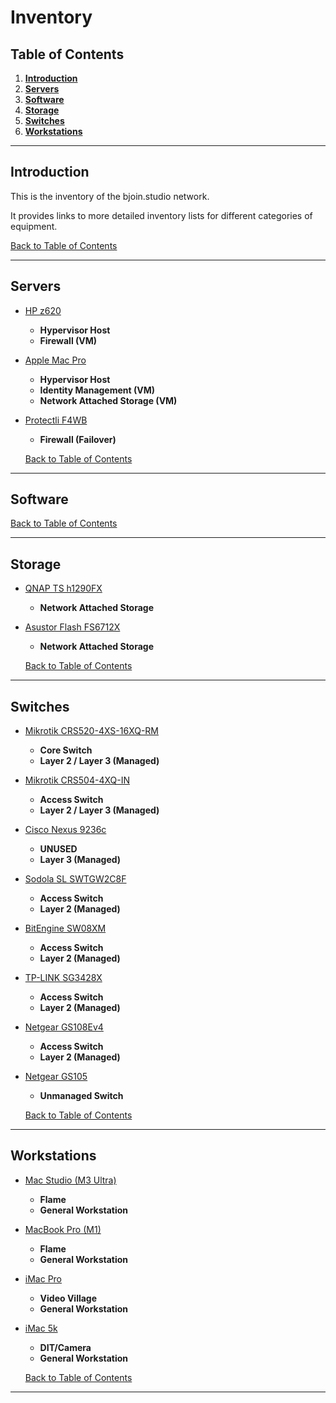 # Inventory

## Table of Contents
1. [**Introduction**](#introduction)
2. [**Servers**](#servers)
3. [**Software**](#software)
4. [**Storage**](#storage)
5. [**Switches**](#switches)
6. [**Workstations**](#workstations)

---

## Introduction

This is the inventory of the bjoin.studio network.

It provides links to more detailed inventory lists for different categories of equipment.

   [Back to Table of Contents](#table-of-contents)

---

## Servers

- [HP z620](servers/hp-z620.md)
    - **Hypervisor Host**
    - **Firewall (VM)**

- [Apple Mac Pro](servers/apple-mac-pro-6-1.md)
    - **Hypervisor Host**
    - **Identity Management (VM)**
    - **Network Attached Storage (VM)**

- [Protectli F4WB](servers/protectli-f4wb.md)
    - **Firewall (Failover)**

   [Back to Table of Contents](#table-of-contents)

---

## Software

   [Back to Table of Contents](#table-of-contents)

---

## Storage

- [QNAP TS h1290FX](storage/qnap-ts-h1290fx.md)
    - **Network Attached Storage**

- [Asustor Flash FS6712X](storage/asustor-fs6712x.md)
    - **Network Attached Storage**

   [Back to Table of Contents](#table-of-contents)

---

## Switches

- [Mikrotik CRS520-4XS-16XQ-RM](switches/mikrotik-crs520-4xs-16xq-rm.md)
    - **Core Switch**
    - **Layer 2 / Layer 3 (Managed)**

- [Mikrotik CRS504-4XQ-IN](switches/mikrotik-crs504-4xq-in.md)
    - **Access Switch**
    - **Layer 2 / Layer 3 (Managed)**

- [Cisco Nexus 9236c](switches/cisco-nexus-9236c.md)
    - **UNUSED**
    - **Layer 3 (Managed)**

- [Sodola SL SWTGW2C8F](switches/sodola-sl-swtgw2c8f.md)
    - **Access Switch**
    - **Layer 2 (Managed)**

- [BitEngine SW08XM](switches/bitengine-sw08xm.md)
    - **Access Switch**
    - **Layer 2 (Managed)**

- [TP-LINK SG3428X](switches/tp-link-sg3428x.md)
    - **Access Switch**
    - **Layer 2 (Managed)**

- [Netgear GS108Ev4](switches/netgear-gs108ev4.md)
    - **Access Switch**
    - **Layer 2 (Managed)**

- [Netgear GS105](switches/netgear-gs105.md)
    - **Unmanaged Switch**

   [Back to Table of Contents](#table-of-contents)

---

## Workstations

- [Mac Studio (M3 Ultra)](workstations/mac-studio-m3-ultra.md)
    - **Flame**
    - **General Workstation**

- [MacBook Pro (M1)](workstations/macbook-pro-m1.md)
    - **Flame**
    - **General Workstation**

- [iMac Pro](workstations/imac-pro.md)
    - **Video Village**
    - **General Workstation**

- [iMac 5k](workstations/imac-5k.md)
    - **DIT/Camera**
    - **General Workstation**

   [Back to Table of Contents](#table-of-contents)

---
